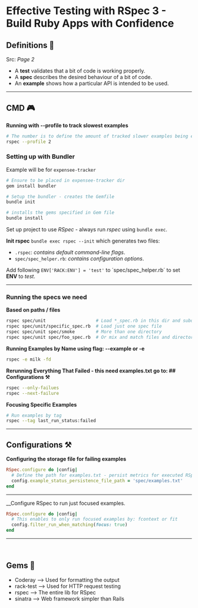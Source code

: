 # Effective Testing with RSpec 3 - Build Ruby Apps with Confidence

## Definitions 🧾

Src: _Page 2_

- A __test__ validates that a bit of code is working properly.
- A __spec__ describes the desired behaviour of a bit of code.
- An __example__ shows how a particular API is intended to be used.

---

## CMD 🎮

**Running with --profile to track slowest examples**

```bash
# The number is to define the amount of tracked slower examples being executed
rspec --profile 2
```

### Setting up with Bundler

Example will be for `expensee-tracker`

```bash
# Ensure to be placed in expensee-tracker dir
gem install bundler

# Setup the bundler - creates the Gemfile
bundle init

# installs the gems specified in Gem file
bundle install
```

Set up project to use _RSpec_ - always run _rspec_ using `bundle exec`.

__Init rspec__ `bundle exec rspec --init` which generates two files:

- `.rspec`: _contains default command-line flags_.
- `spec/spec_helper.rb`: _contains configuration options_.

Add following `ENV['RACK:ENV'] = 'test'` to ´spec/spec_helper.rb´ to set __ENV__ to _test_.

---

### Running the specs we need

__Based on paths / files__

```bash
rspec spec/unit                   # Load *_spec.rb in this dir and subdirs
rspec spec/unit/specific_spec.rb  # Load just one spec file
rspec spec/unit spec/smoke        # More than one directory
rspec spec/unit spec/foo_spec.rb  # Or mix and match files and directories
```

__Running Examples by Name using flag: --example or -e__

```bash
rspec -e milk -fd
```

__Rerunning Everything That Failed - this need examples.txt go to: ## Configurations ⚒️__

```bash
rspec --only-failues
rspec --next-failure
```

__Focusing Specific Examples__

```bash
# Run examples by tag
rspec --tag last_run_status:failed
```

---

## Configurations ⚒️

__Configuring the storage file for failing examples__

```ruby
RSpec.configure do |config|
  # Define the path for examples.txt - persist metrics for executed RSpec examples 
  config.example_status_persistence_file_path = 'spec/examples.txt'
end
```

---

__Configure RSpec to run just focused examples.

```ruby
RSpec.configure do |config|
  # This enables to only run focused examples by: fcontext or fit
  config.filter_run_when_matching(focus: true)
end
```

---

<br>

## Gems 💎

- Coderay --> Used for formatting the output
- rack-test --> Used for HTTP request testing
- rspec --> The entire lib for RSpec
- sinatra --> Web framework simpler than Rails